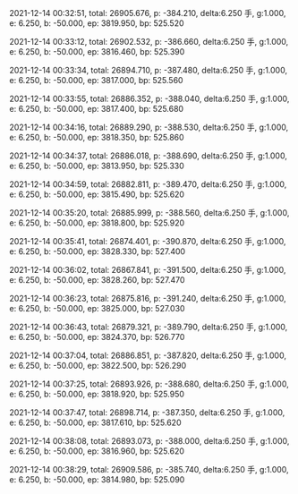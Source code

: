 2021-12-14 00:32:51, total: 26905.676, p: -384.210, delta:6.250 手, g:1.000, e: 6.250, b: -50.000, ep: 3819.950, bp: 525.520

2021-12-14 00:33:12, total: 26902.532, p: -386.660, delta:6.250 手, g:1.000, e: 6.250, b: -50.000, ep: 3816.460, bp: 525.390

2021-12-14 00:33:34, total: 26894.710, p: -387.480, delta:6.250 手, g:1.000, e: 6.250, b: -50.000, ep: 3817.000, bp: 525.560

2021-12-14 00:33:55, total: 26886.352, p: -388.040, delta:6.250 手, g:1.000, e: 6.250, b: -50.000, ep: 3817.400, bp: 525.680

2021-12-14 00:34:16, total: 26889.290, p: -388.530, delta:6.250 手, g:1.000, e: 6.250, b: -50.000, ep: 3818.350, bp: 525.860

2021-12-14 00:34:37, total: 26886.018, p: -388.690, delta:6.250 手, g:1.000, e: 6.250, b: -50.000, ep: 3813.950, bp: 525.330

2021-12-14 00:34:59, total: 26882.811, p: -389.470, delta:6.250 手, g:1.000, e: 6.250, b: -50.000, ep: 3815.490, bp: 525.620

2021-12-14 00:35:20, total: 26885.999, p: -388.560, delta:6.250 手, g:1.000, e: 6.250, b: -50.000, ep: 3818.800, bp: 525.920

2021-12-14 00:35:41, total: 26874.401, p: -390.870, delta:6.250 手, g:1.000, e: 6.250, b: -50.000, ep: 3828.330, bp: 527.400

2021-12-14 00:36:02, total: 26867.841, p: -391.500, delta:6.250 手, g:1.000, e: 6.250, b: -50.000, ep: 3828.260, bp: 527.470

2021-12-14 00:36:23, total: 26875.816, p: -391.240, delta:6.250 手, g:1.000, e: 6.250, b: -50.000, ep: 3825.000, bp: 527.030

2021-12-14 00:36:43, total: 26879.321, p: -389.790, delta:6.250 手, g:1.000, e: 6.250, b: -50.000, ep: 3824.370, bp: 526.770

2021-12-14 00:37:04, total: 26886.851, p: -387.820, delta:6.250 手, g:1.000, e: 6.250, b: -50.000, ep: 3822.500, bp: 526.290

2021-12-14 00:37:25, total: 26893.926, p: -388.680, delta:6.250 手, g:1.000, e: 6.250, b: -50.000, ep: 3818.920, bp: 525.950

2021-12-14 00:37:47, total: 26898.714, p: -387.350, delta:6.250 手, g:1.000, e: 6.250, b: -50.000, ep: 3817.610, bp: 525.620

2021-12-14 00:38:08, total: 26893.073, p: -388.000, delta:6.250 手, g:1.000, e: 6.250, b: -50.000, ep: 3816.960, bp: 525.620

2021-12-14 00:38:29, total: 26909.586, p: -385.740, delta:6.250 手, g:1.000, e: 6.250, b: -50.000, ep: 3814.980, bp: 525.090